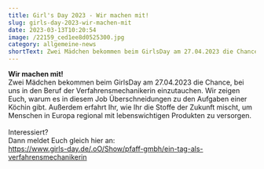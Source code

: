 ```yaml
---
title: Girl's Day 2023 - Wir machen mit!
slug: girls-day-2023-wir-machen-mit
date: 2023-03-13T10:20:54
image: /22159_ced1ee8d0525300.jpg
category: allgemeine-news
shortText: Zwei Mädchen bekommen beim GirlsDay am 27.04.2023 die Chance, bei uns in den Beruf der Verfahrensmechanikerin einzutauchen. 
---
```

**Wir machen mit!**\
Zwei Mädchen bekommen beim GirlsDay am 27.04.2023 die Chance, bei uns in den Beruf der Verfahrensmechanikerin einzutauchen. 
Wir zeigen Euch, warum es in diesem Job Überschneidungen zu den Aufgaben einer Köchin gibt. Außerdem erfahrt Ihr, wie Ihr die Stoffe der Zukunft mischt, um Menschen in Europa regional mit lebenswichtigen Produkten zu versorgen.\
\
Interessiert? \
Dann meldet Euch gleich hier an:\
<https://www.girls-day.de/.oO/Show/pfaff-gmbh/ein-tag-als-verfahrensmechanikerin>